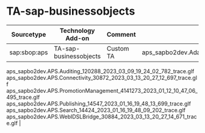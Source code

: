 # TA-sap-businessobjects

| Sourcetype | Technology Add-on | Comment | Sample File |
| --- | --- | --- | --- |
|sap:sbop:aps|TA-sap-businessobjects|Custom TA|aps_sapbo2dev.AdaptiveProcessingServer_30941_2023_03_13_20_27_15_743_trace.glf<br>
aps_sapbo2dev.APS.Auditing_120288_2023_03_09_19_24_02_782_trace.glf<br>
aps_sapbo2dev.APS.Connectivity_30872_2023_03_13_20_27_12_697_trace.glf<br>
aps_sapbo2dev.APS.PromotionManagement_4141273_2023_01_12_10_47_06_495_trace.glf<br>
aps_sapbo2dev.APS.Publishing_14547_2023_01_16_19_48_13_699_trace.glf<br>
aps_sapbo2dev.APS.Search_14424_2023_01_16_19_48_09_202_trace.glf<br>
aps_sapbo2dev.APS.WebIDSLBridge_30884_2023_03_13_20_27_14_671_trace.glf |
